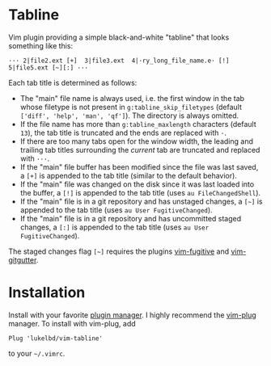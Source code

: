 Tabline
=======

Vim plugin providing a simple black-and-white "tabline" that looks something
like this:

```
··· 2|file2.ext [+]  3|file3.ext  4|·ry_long_file_name.e· [!]  5|file5.ext [~][:] ···
```

Each tab title is determined as follows:

* The "main" file name is always used, i.e. the first window in the tab
  whose filetype is not present in `g:tabline_skip_filetypes`
  (default `['diff', 'help', 'man', 'qf']`). The directory is always omitted.
* If the file name has more than `g:tabline_maxlength` characters
  (default `13`), the tab title is truncated and the ends are replaced with `·`.
* If there are too many tabs open for the window width, the leading and trailing tab
  titles surrounding the *current* tab are truncated and replaced with `···`.
* If the "main" file buffer has been modified since the file was last saved, a `[+]`
  is appended to the tab title (similar to the default behavior).
* If the "main" file was changed on the disk since it was last loaded into the buffer,
  a `[!]` is appended to the tab title (uses `au FileChangedShell`).
* If the "main" file is in a git repository and has unstaged changes, a `[~]` is
  appended to the tab title (uses `au User FugitiveChanged`).
* If the "main" file is in a git repository and has uncommitted staged changes, a
  `[:]` is appended to the tab title (uses `au User FugitiveChanged`).

The staged changes flag `[~]` requires the plugins [vim-fugitive](https://github.com/tpope/vim-fugitive)
and [vim-gitgutter](https://github.com/airblade/vim-gitgutter).

Installation
============

Install with your favorite [plugin manager](https://vi.stackexchange.com/q/388/8084).
I highly recommend the [vim-plug](https://github.com/junegunn/vim-plug) manager.
To install with vim-plug, add
```
Plug 'lukelbd/vim-tabline'
```
to your `~/.vimrc`.
